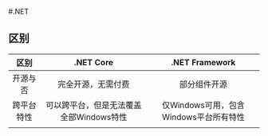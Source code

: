 #\.NET

## 区别

|  区别   | .NET Core<center></center> |       .NET Framework       |
| :---: | :------------------------: | :------------------------: |
| 开源与否  |         完全开源，无需付费          |  <center>部分组件开源</center>   |
| 跨平台特性 |  可以跨平台，但是无法覆盖全部Windows特性   | 仅Windows可用，包含Windows平台所有特性 |
|       |                            |                            |

